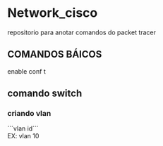 # Network_cisco
repositorio para anotar comandos do packet tracer
## COMANDOS BÁICOS  
enable
conf t

## comando switch  
### criando vlan  
´´´vlan id´´´  
EX: vlan 10
